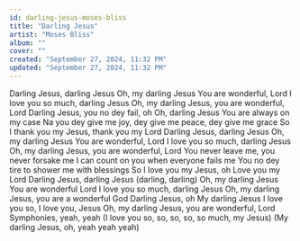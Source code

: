 ```yaml
---
id: darling-jesus-moses-bliss
title: "Darling Jesus"
artist: "Moses Bliss"
album: ""
cover: ""
created: "September 27, 2024, 11:32 PM"
updated: "September 27, 2024, 11:32 PM"
---
```


Darling Jesus, darling Jesus
Oh, my darling Jesus
You are wonderful, Lord
I love you so much, darling Jesus
Oh, my darling Jesus, you are wonderful, Lord
Darling Jesus, you no dey fail, oh
Oh, darling Jesus
You are always on my case
Na you dey give me joy, dey give me peace, dey give me grace
So I thank you my Jesus, thank you my Lord
Darling Jesus, darling Jesus
Oh, my darling Jesus
You are wonderful, Lord
I love you so much, darling Jesus
Oh, my darling Jesus, you are wonderful, Lord
You never leave me, you never forsake me
I can count on you when everyone fails me
You no dey tire to shower me with blessings
So I love you my Jesus, oh
Love you my Lord
Darling Jesus, darling Jesus (darling, darling)
Oh, my darling Jesus
You are wonderful Lord
I love you so much, darling Jesus
Oh, my darling Jesus, you are a wonderful God
Darling Jesus, oh
My darling Jesus
I love you so, I love you, Jesus
Oh, my darling Jesus, you are wonderful, Lord
Symphonies, yeah, yeah
(I love you so, so, so, so, so much, my Jesus)
(My darling Jesus, oh, yeah yeah yeah)